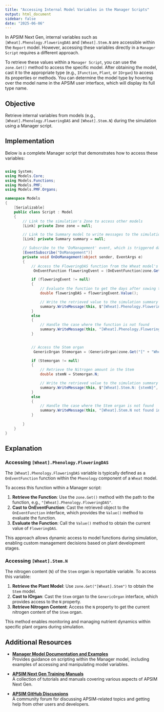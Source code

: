 ```yaml
---
title: "Accessing Internal Model Variables in the Manager Scripts"
output: html_document
sidebar: false
date: "2025-06-06"
---
```


In APSIM Next Gen, internal variables such as `[Wheat].Phenology.FloweringDAS` and `[Wheat].Stem.N` are accessible within the `Report` model. However, accessing these variables directly in a `Manager Script` requires a different approach.

To retrieve these values within a `Manager Script`, you can use the `zone.Get()` method to access the specific model. After obtaining the model, cast it to the appropriate type (e.g., `IFunction`, `Plant`, or `IOrgan`) to access its properties or methods. You can determine the model type by hovering over the model name in the APSIM user interface, which will display its full type name.

## Objective

Retrieve internal variables from models (e.g., `[Wheat].Phenology.FloweringDAS` and `[Wheat].Stem.N`) during the simulation using a Manager script.

## Implementation

Below is a complete Manager script that demonstrates how to access these variables:


```csharp

using System;
using Models.Core;
using Models.Functions;
using Models.PMF;
using Models.PMF.Organs;

namespace Models
{
    [Serializable]
    public class Script : Model
    {
        // Link to the simulation's Zone to access other models
        [Link] private Zone zone = null;

        // Link to the Summary model to write messages to the simulation log
        [Link] private Summary summary = null;

        // Subscribe to the 'DoManagement' event, which is triggered daily
        [EventSubscribe("DoManagement")]
        private void OnDoManagement(object sender, EventArgs e)
        {
            // Access the FloweringDAS function from the Wheat model's Phenology
             OnEventFunction floweringEvent = (OnEventFunction)zone.Get("[" + "Wheat" +"].Phenology.FloweringDAS");

            if (floweringEvent != null)
            {
                // Evaluate the function to get the days after sowing to flowering
                double floweringDAS = floweringEvent.Value();

                // Write the retrieved value to the simulation summary for diagnostic purposes
                summary.WriteMessage(this, $"[Wheat].Phenology.FloweringDAS: {floweringDAS}", MessageType.Diagnostic);
            }
            else
            {
                // Handle the case where the function is not found
                summary.WriteMessage(this, "[Wheat].Phenology.FloweringDAS not found.", MessageType.Warning);
            }

       
            // Access the Stem organ
             GenericOrgan Stemorgan = (GenericOrgan)zone.Get("[" + "Wheat" +"].Stem");

            if (Stemorgan != null)
            {
                // Retrieve the Nitrogen amount in the Stem
                double stemN = Stemorgan.N;

                // Write the retrieved value to the simulation summary for diagnostic purposes
                summary.WriteMessage(this, $"[Wheat].Stem.N: {stemN}", MessageType.Diagnostic);
            }
            else
            {
                // Handle the case where the Stem organ is not found
                summary.WriteMessage(this, "[Wheat].Stem.N not found in Wheat model.", MessageType.Warning);
            }
        
        }
    }
}
```

## Explanation

### Accessing `[Wheat].Phenology.FloweringDAS`

The `[Wheat].Phenology.FloweringDAS` variable is typically defined as a `OnEventFunction` function within the `Phenology` component of a `Wheat` model.
  
To access this function within a Manager script:

1. **Retrieve the Function**: Use the `zone.Get()` method with the path to the function, e.g., `"[Wheat].Phenology.FloweringDAS"`.
2. **Cast to OnEventFunction**: Cast the retrieved object to the `OnEventFunction` interface, which provides the `Value()` method to evaluate the function.
3. **Evaluate the Function**: Call the `Value()` method to obtain the current value of `FloweringDAS`.

This approach allows dynamic access to model functions during simulation, enabling custom management decisions based on plant development stages.

### Accessing `[Wheat].Stem.N`

The nitrogen content (`N`) of the `Stem` organ is reportable variable. To access this variable:

1. **Retrieve the Plant Model**: Use `zone.Get("[Wheat].Stem")` to obtain the `Stem` model.
2. **Cast to IOrgan**: Cast the `Stem` organ to the `GenericOrgan` interface, which provides access to the `N` property.
4. **Retrieve Nitrogen Content**: Access the `N` property to get the current nitrogen content of the `Stem` organ.

This method enables monitoring and managing nutrient dynamics within specific plant organs during simulation.


## Additional Resources

- **[Manager Model Documentation and Examples](https://apsimdev.apsim.info/ApsimX/Releases/2022.2.7020.0/Manager.pdf)**  
  Provides guidance on scripting within the Manager model, including examples of accessing and manipulating model variables.

- **[APSIM Next Gen Training Manuals](https://www.apsim.info/support/apsim-training-manuals/)**  
  A collection of tutorials and manuals covering various aspects of APSIM Next Gen.

- **[APSIM GitHub Discussions](https://github.com/APSIMInitiative/ApsimX/discussions)**  
  A community forum for discussing APSIM-related topics and getting help from other users and developers.
